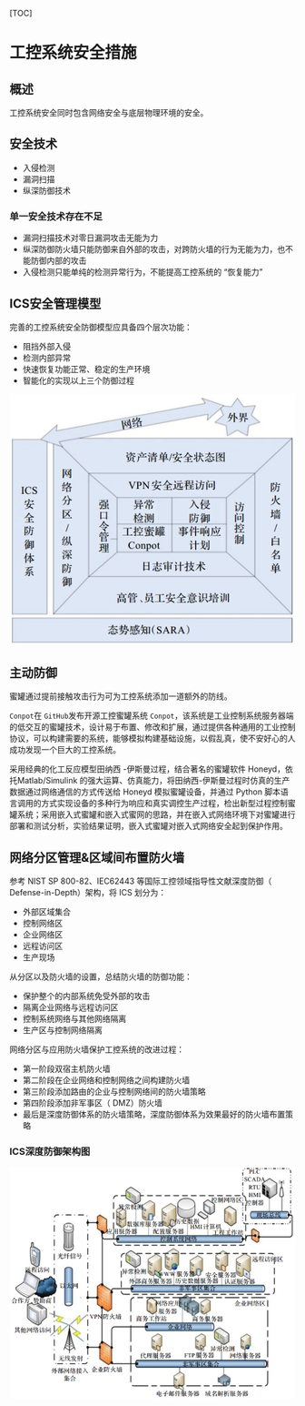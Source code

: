 [TOC]

# 工控系统安全措施

## 概述

工控系统安全同时包含网络安全与底层物理环境的安全。

## 安全技术

- 入侵检测
- 漏洞扫描
- 纵深防御技术

### 单一安全技术存在不足

- 漏洞扫描技术对零日漏洞攻击无能为力
- 纵深防御防火墙只能防御来自外部的攻击，对跨防火墙的行为无能为力，也不能防御内部的攻击
- 入侵检测只能单纯的检测异常行为，不能提高工控系统的 “恢复能力”

## ICS安全管理模型

完善的工控系统安全防御模型应具备四个层次功能：

- 阻挡外部入侵
- 检测内部异常
- 快速恢复功能正常、稳定的生产环境
- 智能化的实现以上三个防御过程

![](img/ics-security-01.png)

## 主动防御

蜜罐通过提前接触攻击行为可为工控系统添加一道额外的防线。 

`Conpot`在 `GitHub`发布开源工控蜜罐系统 `Conpot`，该系统是工业控制系统服务器端的低交互的蜜罐技术，设计易于布置、修改和扩展，通过提供各种通用的工业控制协议，可以构建需要的系统，能够模拟构建基础设施，以假乱真，使不安好心的人成功发现一个巨大的工控系统。

采用经典的化工反应模型田纳西 -伊斯曼过程，结合著名的蜜罐软件 Honeyd，依托Matlab/Simulink 的强大运算、仿真能力，将田纳西-伊斯曼过程时仿真的生产数据通过网络通信的方式传送给 Honeyd 模拟蜜罐设备，并通过 Python 脚本语言调用的方式实现设备的多种行为响应和真实调控生产过程，检出新型过程控制蜜罐系统；采用嵌入式蜜罐和嵌入式蜜网的思路，并在嵌入式网络环境下对蜜罐进行部署和测试分析，实验结果证明，嵌入式蜜罐对嵌入式网络安全起到保护作用。

## 网络分区管理&区域间布置防火墙

参考 NIST SP 800-82、IEC62443 等国际工控领域指导性文献深度防御（ Defense-in-Depth）架构，将 ICS 划分为：

- 外部区域集合
- 控制网络区
- 企业网络区
- 远程访问区
- 生产现场

从分区以及防火墙的设置，总结防火墙的防御功能：

- 保护整个的内部系统免受外部的攻击
- 隔离企业网络与远程访问区
- 控制系统网络与其他网络隔离
- 生产区与控制网络隔离

网络分区与应用防火墙保护工控系统的改进过程：

- 第一阶段双宿主机防火墙
- 第二阶段在企业网络和控制网络之间构建防火墙
- 第三阶段添加路由的企业与控制网络间的防火墙策略
- 第四阶段添加非军事区（ DMZ）防火墙
- 最后是深度防御体系的防火墙策略，深度防御体系为效果最好的防火墙布置策略

### ICS深度防御架构图

![ICS深度防御架构](img/ics-security-02.png)